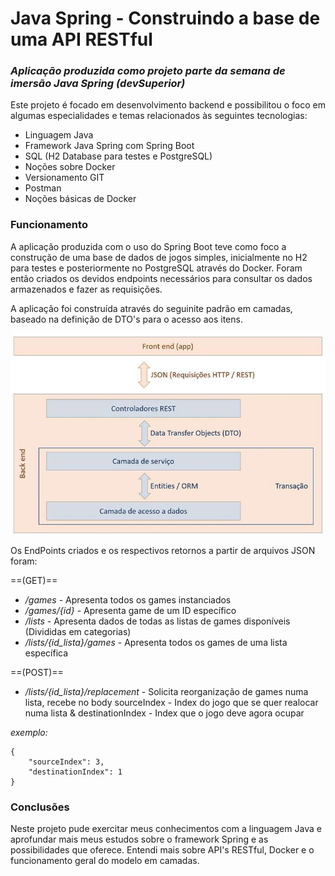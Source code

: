 # Java Spring - Construindo a base de uma API RESTful
### _Aplicação produzida como projeto parte da semana de imersão Java Spring (devSuperior)_

Este projeto é focado em desenvolvimento backend e possibilitou o foco em algumas especialidades e temas relacionados às seguintes tecnologias:
- Linguagem Java
- Framework Java Spring com Spring Boot
- SQL (H2 Database para testes e PostgreSQL)
- Noções sobre Docker
- Versionamento GIT
- Postman
- Noções básicas de Docker

### Funcionamento
A aplicação produzida com o uso do Spring Boot teve como foco a construção de uma base de dados de jogos simples, inicialmente no H2 para testes e posteriormente no PostgreSQL através do Docker. Foram então criados os devidos endpoints necessários para consultar os dados armazenados e fazer as requisições.

A aplicação foi construída através do seguinite padrão em camadas, baseado na definição de DTO's para o acesso aos itens.

![Imagem Modelo](modeloCamadas.png)

Os EndPoints criados e os respectivos retornos a partir de arquivos JSON foram:

==(GET)==
- _/games_ - Apresenta todos os games instanciados 
- _/games/{id}_ - Apresenta game de um ID específico
- _/lists_ - Apresenta dados de todas as listas de games disponíveis (Divididas em categorias)
- _/lists/{id_lista}/games_ - Apresenta todos os games de uma lista específica

==(POST)==
- _/lists/{id_lista}/replacement_ - Solicita reorganização de games numa lista, recebe no body sourceIndex - Index do jogo que se quer realocar numa lista & destinationIndex - Index que o jogo deve agora ocupar

_exemplo:_
```
{
    "sourceIndex": 3,
    "destinationIndex": 1
}
```

### Conclusões
Neste projeto pude exercitar meus conhecimentos com a linguagem Java e aprofundar mais meus estudos sobre o framework Spring e as possibilidades que oferece.
Entendi mais sobre API's RESTful, Docker e o funcionamento geral do modelo em camadas.
